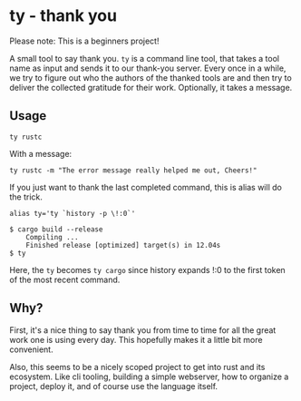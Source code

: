 # ty - thank you

Please note: This is a beginners project!

A small tool to say thank you. `ty` is a command line tool, that takes a tool 
name as input and sends it to our thank-you server. Every once in a while, we 
try to figure out who the authors of the thanked tools are and then try to 
deliver the collected gratitude for their work. Optionally, it takes a message.


## Usage
```
ty rustc
```

With a message:

```
ty rustc -m "The error message really helped me out, Cheers!"
```


If you just want to thank the last completed command, this is alias will do the 
trick. 

```
alias ty='ty `history -p \!:0`'
```

```
$ cargo build --release 
    Compiling ...
    Finished release [optimized] target(s) in 12.04s
$ ty
```

Here, the `ty` becomes `ty cargo` since history expands !:0 to the first token 
of the most recent command.


## Why?

First, it's a nice thing to say thank you from time to time for all the great 
work one is using every day. This hopefully makes it a little bit more 
convenient.

Also, this seems to be a nicely scoped project to get into rust and its 
ecosystem. Like cli tooling, building a simple webserver, how to organize a 
project, deploy it, and of course use the language itself. 
